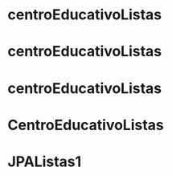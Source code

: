 # centroEducativoListas
# centroEducativoListas
# centroEducativoListas
# CentroEducativoListas
# JPAListas1

